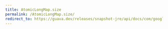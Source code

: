 ```yaml
---
title: AtomicLongMap.size
permalink: /AtomicLongMap.size/
redirect_to: https://guava.dev/releases/snapshot-jre/api/docs/com/google/common/util/concurrent/AtomicLongMap.html#size--
---
```

